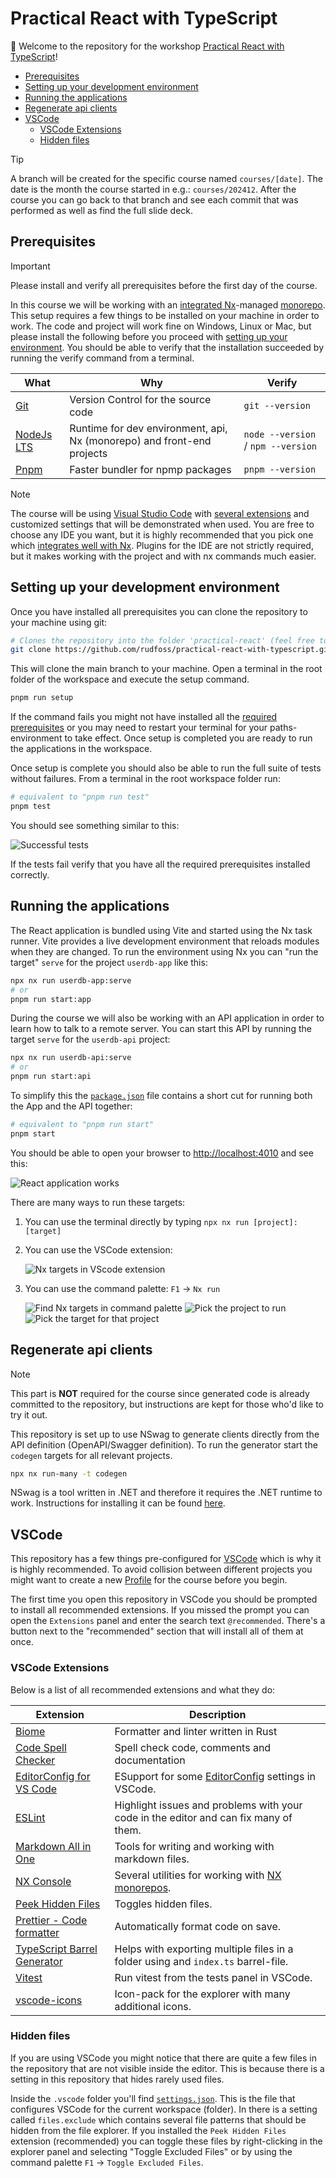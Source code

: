 <h1>Practical React with TypeScript</h1>

👋 Welcome to the repository for the workshop [Practical React with TypeScript](https://www.bouvet.no/kurs/kategorier/utvikling-for-web-og-mobil/workshop-praktisk-react-med-typescript)!

- [Prerequisites](#prerequisites)
- [Setting up your development environment](#setting-up-your-development-environment)
- [Running the applications](#running-the-applications)
- [Regenerate api clients](#regenerate-api-clients)
- [VSCode](#vscode)
	- [VSCode Extensions](#vscode-extensions)
	- [Hidden files](#hidden-files)

> [!TIP]
> A branch will be created for the specific course named `courses/[date]`. The date is the month the course started in e.g.: `courses/202412`. After the course you can go back to that branch and see each commit that was performed as well as find the full slide deck.

## Prerequisites

> [!IMPORTANT]
> Please install and verify all prerequisites before the first day of the course.

In this course we will be working with an [integrated Nx](https://nx.dev/)-managed [monorepo](https://monorepo.tools/). This setup requires a few things to be installed on your machine in order to work. The code and project will work fine on Windows, Linux or Mac, but please install the following before you proceed with [setting up your environment](#setting-up-your-environment). You should be able to verify that the installation succeeded by running the verify command from a terminal.

| What                                                         | Why                                                                    | Verify                             |
| ------------------------------------------------------------ | ---------------------------------------------------------------------- | ---------------------------------- |
| [Git](https://git-scm.com/downloads)                         | Version Control for the source code                                    | `git --version`                    |
| [NodeJs LTS](https://nodejs.org/en/download/package-manager) | Runtime for dev environment, api, Nx (monorepo) and front-end projects | `node --version` / `npm --version` |
| [Pnpm](https://pnpm.io)                                      | Faster bundler for npmp packages                                       | `pnpm --version`                   |

> [!NOTE]
> The course will be using [Visual Studio Code](https://code.visualstudio.com) with [several extensions](#vscode) and customized settings that will be demonstrated when used. You are free to choose any IDE you want, but it is highly recommended that you pick one which [integrates well with Nx](https://nx.dev/core-features/integrate-with-editors). Plugins for the IDE are not strictly required, but it makes working with the project and with nx commands much easier.

## Setting up your development environment

Once you have installed all prerequisites you can clone the repository to your machine using git:

```bash
# Clones the repository into the folder 'practical-react' (feel free to change the name if you want)
git clone https://github.com/rudfoss/practical-react-with-typescript.git practical-react
```

This will clone the main branch to your machine. Open a terminal in the root folder of the workspace and execute the setup command.

```bash
pnpm run setup
```

If the command fails you might not have installed all the [required prerequisites](#prerequisites) or you may need to restart your terminal for your paths-environment to take effect. Once setup is completed you are ready to run the applications in the workspace.

Once setup is complete you should also be able to run the full suite of tests without failures. From a terminal in the root workspace folder run:

```bash
# equivalent to "pnpm run test"
pnpm test
```

You should see something similar to this:

![Successful tests](docs/npm-tests-successful.png)

If the tests fail verify that you have all the required prerequisites installed correctly.

## Running the applications

The React application is bundled using Vite and started using the Nx task runner. Vite provides a live development environment that reloads modules when they are changed. To run the environment using Nx you can "run the target" `serve` for the project `userdb-app` like this:

```bash
npx nx run userdb-app:serve
# or
pnpm run start:app
```

During the course we will also be working with an API application in order to learn how to talk to a remote server. You can start this API by running the target `serve` for the `userdb-api` project:

```bash
npx nx run userdb-api:serve
# or
pnpm run start:api
```

To simplify this the [`package.json`](./package.json) file contains a short cut for running both the App and the API together:

```bash
# equivalent to "pnpm run start"
pnpm start
```

You should be able to open your browser to [http://localhost:4010](http://localhost:4010) and see this:

![React application works](docs/react-application-works.png)

There are many ways to run these targets:

1. You can use the terminal directly by typing `npx nx run [project]:[target]`
2. You can use the VSCode extension:

   ![Nx targets in VScode extension](docs/nx-targets-vscode.png)

3. You can use the command palette: `F1` -> `Nx run`

   ![Find Nx targets in command palette](docs/nx-targets-command-palette.png)
   ![Pick the project to run](docs/nx-projects-command-palette.png)
   ![Pick the target for that project](docs/nx-userdb-project-targets.png)

## Regenerate api clients

> [!NOTE]
> This part is **NOT** required for the course since generated code is already committed to the repository, but instructions are kept for those who'd like to try it out.

This repository is set up to use NSwag to generate clients directly from the API definition (OpenAPI/Swagger definition). To run the generator start the `codegen` targets for all relevant projects.

```bash
npx nx run-many -t codegen
```

NSwag is a tool written in .NET and therefore it requires the .NET runtime to work. Instructions for installing it can be found [here](https://dotnet.microsoft.com/en-us/download).

## VSCode

This repository has a few things pre-configured for [VSCode](https://code.visualstudio.com) which is why it is highly recommended. To avoid collision between different projects you might want to create a new [Profile](https://code.visualstudio.com/docs/editor/profiles) for the course before you begin.

The first time you open this repository in VSCode you should be prompted to install all recommended extensions. If you missed the prompt you can open the `Extensions` panel and enter the search text `@recommended`. There's a button next to the "recommended" section that will install all of them at once.

### VSCode Extensions

Below is a list of all recommended extensions and what they do:

| Extension                                                                                     | Description                                                                               |
| --------------------------------------------------------------------------------------------- | ----------------------------------------------------------------------------------------- |
| [Biome](vscode:extension/biomejs.biome)                                                       | Formatter and linter written in Rust                                                      |
| [Code Spell Checker](vscode:extension/streetsidesoftware.code-spell-checker)                  | Spell check code, comments and documentation                                              |
| [EditorConfig for VS Code](vscode:extension/editorconfig.editorconfig)                        | ESupport for some [EditorConfig](https://editorconfig.org/) settings in VSCode.           |
| [ESLint](vscode:extension/dbaeumer.vscode-eslint)                                             | Highlight issues and problems with your code in the editor and can fix many of them.      |
| [Markdown All in One](vscode:extension/yzhang.markdown-all-in-one)                            | Tools for writing and working with markdown files.                                        |
| [NX Console](vscode:extension/nrwl.angular-console)                                           | Several utilities for working with [NX monorepos](https://nx.dev/getting-started/why-nx). |
| [Peek Hidden Files](vscode:extension/adrianwilczynski.toggle-hidden)                          | Toggles hidden files.                                                                     |
| [Prettier - Code formatter](vscode:extension/esbenp.prettier-vscode)                          | Automatically format code on save.                                                        |
| [TypeScript Barrel Generator](vscode:extension/eliostruyf.vscode-typescript-exportallmodules) | Helps with exporting multiple files in a folder using and `index.ts` barrel-file.         |
| [Vitest](vscode:extension/vitest.explorer)                                                    | Run vitest from the tests panel in VSCode.                                                |
| [vscode-icons](vscode:extension/vscode-icons-team.vscode-icons)                               | Icon-pack for the explorer with many additional icons.                                    |

### Hidden files

If you are using VSCode you might notice that there are quite a few files in the repository that are not visible inside the editor. This is because there is a setting in this repository that hides rarely used files.

Inside the `.vscode` folder you'll find [`settings.json`](./.vscode/settings.json). This is the file that configures VSCode for the current workspace (folder). In there is a setting called `files.exclude` which contains several file patterns that should be hidden from the file explorer. If you installed the `Peek Hidden Files` extension (recommended) you can toggle these files by right-clicking in the explorer panel and selecting "Toggle Excluded Files" or by using the command palette `F1` -> `Toggle Excluded Files`.

